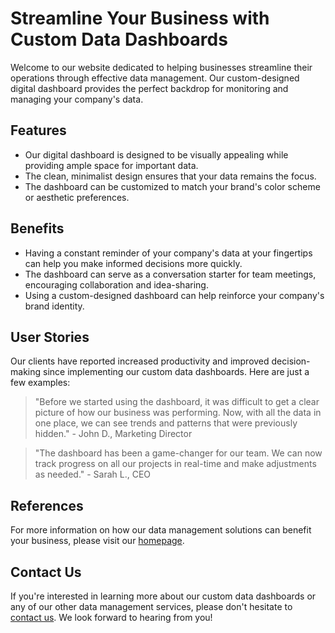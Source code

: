 <!--font:Great Vibes-->

# Streamline Your Business with Custom Data Dashboards

Welcome to our website dedicated to helping businesses streamline their operations through effective data management. Our custom-designed digital dashboard provides the perfect backdrop for monitoring and managing your company's data.

## Features
- Our digital dashboard is designed to be visually appealing while providing ample space for important data.
- The clean, minimalist design ensures that your data remains the focus.
- The dashboard can be customized to match your brand's color scheme or aesthetic preferences.

## Benefits
- Having a constant reminder of your company's data at your fingertips can help you make informed decisions more quickly.
- The dashboard can serve as a conversation starter for team meetings, encouraging collaboration and idea-sharing.
- Using a custom-designed dashboard can help reinforce your company's brand identity.

## User Stories
Our clients have reported increased productivity and improved decision-making since implementing our custom data dashboards. Here are just a few examples:

> "Before we started using the dashboard, it was difficult to get a clear picture of how our business was performing. Now, with all the data in one place, we can see trends and patterns that were previously hidden." - John D., Marketing Director

> "The dashboard has been a game-changer for our team. We can now track progress on all our projects in real-time and make adjustments as needed." - Sarah L., CEO

## References
For more information on how our data management solutions can benefit your business, please visit our [homepage](#).

## Contact Us
If you're interested in learning more about our custom data dashboards or any of our other data management services, please don't hesitate to [contact us](#). We look forward to hearing from you!

<!--

Write me content for website with wallpaper which alt text is:

"A wallpaper with a simple graphic of a digital dashboard or control panel, with space for monitoring and managing data."

The name/title of the page should not be 1:1 copy of the alt text but rather a real content of the website which is using this wallpaper.

- Use markdown format 
- Start with heading
- Heading should be short and concise
- The content should look like a real website 
- The website should not be about the wallpaper, wallpaper is just a related background
- Heading should be contain work "wallpaper" or "background"
- Include real sections like references, contact, user stories, etc. use things relevant to the page purpose.
- Feel free to use structure like headings, bullets, numbering, blockquotes, paragraphs, horizontal lines, etc.
- You can use formatting like bold or _italic_
- You can include UTF-8 emojis
- Links should be only #hash anchors (and you can refer to the document itself)
- Do not include images


---


# Data Dashboard Wallpaper for Business Management

Welcome to our website dedicated to helping businesses manage their data more effectively. Our custom-designed wallpaper featuring a simple graphic of a digital dashboard or control panel provides the perfect backdrop for monitoring and managing your company's data.

## Features
- The digital dashboard wallpaper is designed to be visually appealing while providing ample space for important data.
- The clean, minimalist design ensures that your data remains the focus.
- The wallpaper can be customized to match your brand's color scheme or aesthetic preferences.

## Benefits
- Having a constant reminder of your company's data at your fingertips can help you make informed decisions more quickly.
- The dashboard wallpaper can serve as a conversation starter for team meetings, encouraging collaboration and idea-sharing.
- Using a custom-designed wallpaper can help reinforce your company's brand identity.

## User Stories
Our clients have reported increased productivity and improved decision-making since implementing our data dashboard wallpaper. Here are just a few examples:

> "I used to spend hours poring over spreadsheets trying to identify trends and patterns. Now, with the dashboard wallpaper, I can see everything at a glance and make decisions more quickly." - John D., Marketing Director

> "The wallpaper has been a great way to keep my team focused on our goals. We review the data together each week and use it to guide our strategy going forward." - Sarah L., CEO

## References
For more information on how our data management solutions can benefit your business, please visit our [homepage](#).

## Contact Us
If you're interested in learning more about our custom-designed wallpaper or any of our other data management services, please don't hesitate to [contact us](#). We look forward to hearing from you!


---


Heading should not include word "wallpaper". The website should not be about the wallpaper itself, wallpaper is just a related background, rewrite whole content.


---


# Streamline Your Business with Custom Data Dashboards

Welcome to our website dedicated to helping businesses streamline their operations through effective data management. Our custom-designed digital dashboard provides the perfect backdrop for monitoring and managing your company's data.

## Features
- Our digital dashboard is designed to be visually appealing while providing ample space for important data.
- The clean, minimalist design ensures that your data remains the focus.
- The dashboard can be customized to match your brand's color scheme or aesthetic preferences.

## Benefits
- Having a constant reminder of your company's data at your fingertips can help you make informed decisions more quickly.
- The dashboard can serve as a conversation starter for team meetings, encouraging collaboration and idea-sharing.
- Using a custom-designed dashboard can help reinforce your company's brand identity.

## User Stories
Our clients have reported increased productivity and improved decision-making since implementing our custom data dashboards. Here are just a few examples:

> "Before we started using the dashboard, it was difficult to get a clear picture of how our business was performing. Now, with all the data in one place, we can see trends and patterns that were previously hidden." - John D., Marketing Director

> "The dashboard has been a game-changer for our team. We can now track progress on all our projects in real-time and make adjustments as needed." - Sarah L., CEO

## References
For more information on how our data management solutions can benefit your business, please visit our [homepage](#).

## Contact Us
If you're interested in learning more about our custom data dashboards or any of our other data management services, please don't hesitate to [contact us](#). We look forward to hearing from you!

-->
